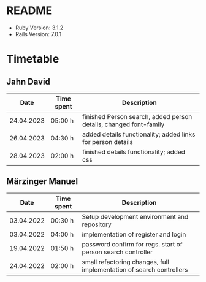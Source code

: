 # README

- Ruby Version: 3.1.2
- Rails Version: 7.0.1

# Timetable

## Jahn David

| Date       | Time spent | Description                                                       |
|------------|------------|-------------------------------------------------------------------|
| 24.04.2023 | 05:00 h    | finished Person search, added person details, changed font-family |
| 26.04.2023 | 04:30 h    | added details functionality; added links for person details       |
| 28.04.2023 | 02:00 h    | finished details functionality; added css                         |

## Märzinger Manuel

| Date       | Time spent | Description                                  |
| ---------- | ---------- | -------------------------------------------- |
| 03.04.2022 | 00:30 h    | Setup development environment and repository |
| 03.04.2022 | 04:00 h    | implementation of register and login         |
| 19.04.2022 | 01:50 h    | password confirm for regs. start of person search controller |
| 24.04.2022 | 02:00 h    | small refactoring changes, full implementation of search controllers |
